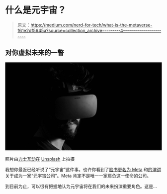 # 什么是元宇宙？

> 原文：<https://medium.com/nerd-for-tech/what-is-the-metaverse-f61e2df5645a?source=collection_archive---------4----------------------->

## 对你虚拟未来的一瞥

![](img/a89986014bc77d36e91911d849ad4aed.png)

照片由[力士互动](https://unsplash.com/@luxinteraction?utm_source=medium&utm_medium=referral)在 [Unsplash](https://unsplash.com?utm_source=medium&utm_medium=referral) 上拍摄

我想你最近已经听说了“元宇宙”这件事。也许你看到了[脸书更名为 Meta](https://about.fb.com/news/2021/10/facebook-company-is-now-meta/) 和[的演讲](https://about.facebook.com/meta/)关于成为一家“元宇宙公司”。Meta 肯定不是唯一一家肩负这一使命的公司。

到目前为止，可以很有把握地认为元宇宙将在我们的未来扮演重要角色。这是…